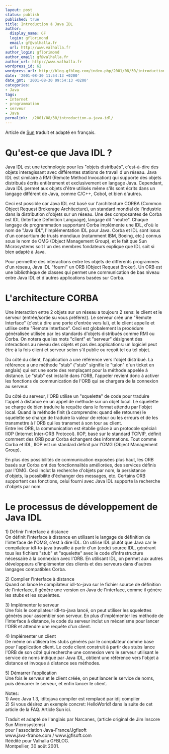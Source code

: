 ```yaml
---
layout: post
status: publish
published: true
title: Introduction à Java IDL
author:
  display_name: GF
  login: gflorimond
  email: gf@valhalla.fr
  url: http://www.valhalla.fr
author_login: gflorimond
author_email: gf@valhalla.fr
author_url: http://www.valhalla.fr
wordpress_id: 62
wordpress_url: http://blog.gfblog.com/index.php/2001/08/30/introduction-a-java-idl/
date: '2001-08-30 11:54:13 +0200'
date_gmt: '2001-08-30 09:54:13 +0200'
categories:
- Java
tags:
- Internet
- programmation
- serveur
- Java
permalink:  /2001/08/30/introduction-a-java-idl/
---
```

<p>Article de <a href="http://www.sun.com">Sun</a> traduit et adapt&eacute; en fran&ccedil;ais.</p>
<h1>Qu'est-ce que Java IDL ?</h1>
<p>Java IDL est une technologie pour les &quot;objets distribu&eacute;s&quot;, c'est-&agrave;-dire des objets interagissant avec diff&eacute;rentes stations de travail d'un r&eacute;seau. Java IDL est similaire &agrave; RMI (Remote Method Invocation) qui supporte des objets distribu&eacute;s &eacute;crits enti&egrave;rement et exclusivement en langage Java. Cependant, Java IDL permet aux objets d'&ecirc;tre utilis&eacute;s m&ecirc;me s'ils sont &eacute;crits dans un langage diff&eacute;rent de Java, comme C/C++, Cobol, et bien d'autres.</p>
<p>Ceci est possible car Java IDL est bas&eacute; sur l'architecture CORBA (Common Object Request Brokerage Architecture), un standard mondial de l'industrie dans la distribution d'objets sur un r&eacute;seau. Une des composantes de Corba est IDL (Interface Definition Language), langage dit &quot;neutre&quot;. Chaque langage de programmation supportant Corba impl&eacute;mente une IDL, d'o&ugrave; le nom de &quot;Java IDL&quot;, l'impl&eacute;mentation IDL pour Java. Corba et IDL sont issus d'un consortium de trusts mondiaux (notamment IBM, Boeing, etc.) connus sous le nom de OMG (Object Management Group), et le fait que Sun Microsystems soit l'un des membres fondateurs explique que IDL soit si bien adapt&eacute; &agrave; Java.</p>
<p>Pour permettre des interactions entre les objets de diff&eacute;rents programmes d'un r&eacute;seau, Java IDL &quot;fourni&quot; un ORB (Object Request Broker). Un ORB est une biblioth&egrave;que de classes qui permet une communication de bas niveau entre Java IDL et d'autres applications bas&eacute;es sur Corba.</p>
<h1>L'architecture CORBA</h1>
<p>Une interaction entre 2 objets sur un r&eacute;seau a toujours 2 sens: le client et le serveur (entr&eacute;e/sortie su vous pr&eacute;f&eacute;rez). Le serveur cr&eacute;e une &quot;Remote Interface&quot; (c'est &agrave; dire une porte d'entr&eacute;e vers lui), et le client appelle et utilise cette &quot;Remote Interface&quot;. Ceci est globalement la proc&eacute;dure g&eacute;n&eacute;ralis&eacute;e utilis&eacute;e par les standards d'objets distribu&eacute;s comme RMI ou Corba. On notera que les mots &quot;client&quot; et &quot;serveur&quot; d&eacute;signent des interactions au niveau des objets et pas des applications: un logiciel peut &ecirc;tre &agrave; la fois client et serveur selon s'il publie ou re&ccedil;oit tel ou tel objet.</p>
<p>Du c&ocirc;t&eacute; du client, l'application a une r&eacute;f&eacute;rence vers l'objet distribu&eacute;. La r&eacute;f&eacute;rence a une m&eacute;thode &quot;stub&quot; (&quot;stub&quot; signifie le &quot;talon&quot; d'un ticket en anglais) qui est une sorte des rempla&ccedil;ant pour la m&eacute;thode appel&eacute;e &agrave; distance. Le &quot;stub&quot; est install&eacute; dans l'ORB, l'appeler revient donc &agrave; activer les fonctions de communication de l'ORB qui se chargera de la connexion au serveur.</p>
<p>Du c&ocirc;t&eacute; du serveur, l'ORB utilise un &quot;squelette&quot; de code pour traduire l'appel &agrave; distance en un appel de m&eacute;thode sur un objet local. Le squelette se charge de bien traduire la requ&ecirc;te dans le format attendu par l'objet local. Quand la m&eacute;thode finit (&agrave; comprendre: quand elle retourne) le squelette se charge de traduire la valeur de retour ou les erreurs et de les transmettre &agrave; l'ORB qui les transmet &agrave; son tour au client.<br />
  Entre les ORB, la communication est &eacute;tablie gr&acirc;ce &agrave; un protocole sp&eacute;cial: IIOP (Internet Inter-ORB Protocol). IIOP, bas&eacute; sur le standard TCP/IP, d&eacute;finit comment des ORB pour Corba &eacute;changent des informations. Tout comme Corba et IDL, IIOP est un standard d&eacute;finit par l'OMG (Object Management Group).</p>
<p>En plus des possibilit&eacute;s de communication expos&eacute;es plus haut, les ORB bas&eacute;s sur Corba ont des fonctionnalit&eacute;s am&eacute;lior&eacute;es, des services d&eacute;finis par l'OMG. Ceci inclut la recherche d'objets par nom, la persistance d'objets, la possibilit&eacute; d'&eacute;changer des messages, etc. Certains ORB supportent ces fonctions, celui fourni avec Java IDL supporte la recherche d'objets par nom.</p>
<h1>Le processus de d&eacute;veloppement de Java IDL</h1>
<p>1) D&eacute;finir l'interface &agrave; distance<br />
  On d&eacute;finit l'interface &agrave; distance en utilisant le langage de d&eacute;finition de l'interface de l'OMG, c'est &agrave; dire IDL. On utilise IDL plut&ocirc;t que Java car le compilateur idl-to-java travaille &agrave; partir d'un (code) source IDL, g&eacute;n&eacute;rant tous les fichiers &quot;stub&quot; et &quot;squelette&quot; avec le code d'infrastructure n&eacute;cessaire &agrave; la connexion avec l'ORB. En utilisant IDL, on permet aux autres d&eacute;veloppeurs d'impl&eacute;menter des clients et des serveurs dans d'autres langages compatibles Corba. </p>
<p>2) Compiler l'interface &agrave; distance<br />
  Quand on lance le compilateur idl-to-java sur le fichier source de d&eacute;finition de l'interface, il g&eacute;n&egrave;re une version en Java de l'interface, comme il g&eacute;n&egrave;re les stubs et les squelettes.</p>
<p>3) Impl&eacute;menter le serveur<br />
  Une fois le compilateur idl-to-java lanc&eacute;, on peut utiliser les squelettes g&eacute;n&eacute;r&eacute;s pour assembler son serveur. En plus d'impl&eacute;menter les m&eacute;thode de l'interface &agrave; distance, le code du serveur inclut un m&eacute;canisme pour lancer l'ORB et attendre une requ&ecirc;te d'un client.</p>
<p>4) Impl&eacute;menter un client<br />
  De m&ecirc;me on utilisera les stubs g&eacute;n&eacute;r&eacute;s par le compilateur comme base pour l'application client. Le code client construit &agrave; partir des stubs lance l'ORB de son c&ocirc;t&eacute; qui recherche une connexion vers le serveur utilisant le service de noms indiqu&eacute; par Java IDL, obtient une r&eacute;f&eacute;rence vers l'objet &agrave; distance et invoque &agrave; distance ses m&eacute;thodes.</p>
<p>5) D&eacute;marrer l'application<br />
Une fois le serveur et le client cr&eacute;&eacute;e, on peut lancer le service de noms, puis d&eacute;marrer le serveur, et enfin lancer le client.</p>
<p>Notes:<br />
  1) Avec Java 1.3, idltojava compiler est remplac&eacute; par idlj compiler<br />
  2) Si vous d&eacute;sirez un exemple concret: HelloWorld! dans la suite de cet article de la FAQ. Article Sun ici.</p>
<p>Traduit et adapt&eacute; de l'anglais par Narcanes, (article original de Jim Inscore Sun Microsystems)<br />
  pour l'association Java-France/Jgflsoft<br />
  www.java-france.com / www.jgflsoft.com<br />
  R&eacute;&eacute;dit&eacute; pour Valhalla GFBLOG. <br />
  Montpellier, 30 ao&ucirc;t 2001.</p>
